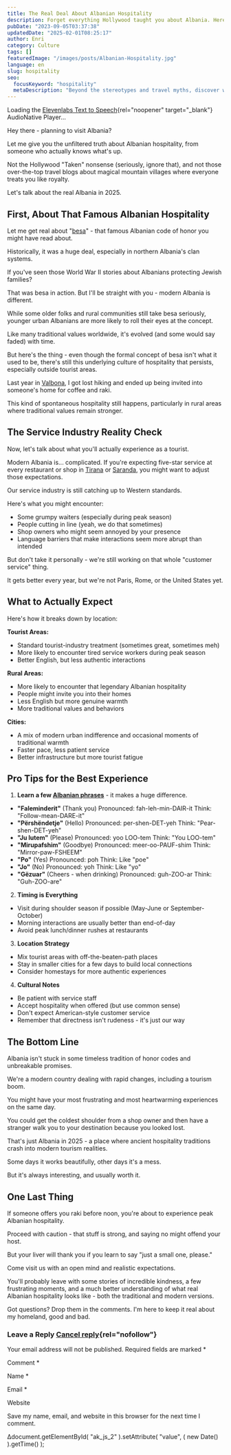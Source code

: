 ```yaml
---
title: The Real Deal About Albanian Hospitality
description: Forget everything Hollywood taught you about Albania. Here's the unvarnished truth about Albanian hospitality in 2025, from someone who actually lives it.
pubDate: "2023-09-05T03:37:38"
updatedDate: "2025-02-01T08:25:17"
author: Enri
category: Culture
tags: []
featuredImage: "/images/posts/Albanian-Hospitality.jpg"
language: en
slug: hospitality
seo:
  focusKeyword: "hospitality"
  metaDescription: "Beyond the stereotypes and travel myths, discover what Albanian hospitality means today - from mountain villages to city cafes. An honest guide by a local."
---
```


Loading the [Elevenlabs Text to Speech](https://elevenlabs.io/text-to-speech){rel="noopener" target="_blank"} AudioNative Player...

Hey there - planning to visit Albania?

Let me give you the unfiltered truth about Albanian hospitality, from someone who actually knows what's up.

Not the Hollywood "Taken" nonsense (seriously, ignore that), and not those over-the-top travel blogs about magical mountain villages where everyone treats you like royalty.

Let's talk about the real Albania in 2025.

## First, About That Famous Albanian Hospitality

Let me get real about "[besa](https://albaniavisit.com/besa-albanian-code-of-honor/)" - that famous Albanian code of honor you might have read about.

Historically, it was a huge deal, especially in northern Albania's clan systems.

If you've seen those World War II stories about Albanians protecting Jewish families?

That was besa in action. But I'll be straight with you - modern Albania is different.

While some older folks and rural communities still take besa seriously, younger urban Albanians are more likely to roll their eyes at the concept.

Like many traditional values worldwide, it's evolved (and some would say faded) with time.

But here's the thing - even though the formal concept of besa isn't what it used to be, there's still this underlying culture of hospitality that persists, especially outside tourist areas.

Last year in [Valbona](https://albaniavisit.com/destinations/valbona/), I got lost hiking and ended up being invited into someone's home for coffee and raki.

This kind of spontaneous hospitality still happens, particularly in rural areas where traditional values remain stronger.

## The Service Industry Reality Check

Now, let's talk about what you'll actually experience as a tourist.

Modern Albania is... complicated. If you're expecting five-star service at every restaurant or shop in [Tirana](https://albaniavisit.com/destinations/tirana/) or [Saranda](https://albaniavisit.com/accommodation/saranda/), you might want to adjust those expectations.

Our service industry is still catching up to Western standards.

Here's what you might encounter:

*   Some grumpy waiters (especially during peak season)
*   People cutting in line (yeah, we do that sometimes)
*   Shop owners who might seem annoyed by your presence
*   Language barriers that make interactions seem more abrupt than intended

But don't take it personally - we're still working on that whole "customer service" thing.

It gets better every year, but we're not Paris, Rome, or the United States yet.

## What to Actually Expect

Here's how it breaks down by location:

**Tourist Areas:**

*   Standard tourist-industry treatment (sometimes great, sometimes meh)
*   More likely to encounter tired service workers during peak season
*   Better English, but less authentic interactions

**Rural Areas:**

*   More likely to encounter that legendary Albanian hospitality
*   People might invite you into their homes
*   Less English but more genuine warmth
*   More traditional values and behaviors

**Cities:**

*   A mix of modern urban indifference and occasional moments of traditional warmth
*   Faster pace, less patient service
*   Better infrastructure but more tourist fatigue

## Pro Tips for the Best Experience

1.  **Learn a few [Albanian phrases](https://albaniavisit.com/travel-guide/albanian-words-phrases-for-tourists/)** - it makes a huge difference.

*   **"Faleminderit"** (Thank you) Pronounced: fah-leh-min-DAIR-it Think: "Follow-mean-DARE-it"
*   **"Përshëndetje"** (Hello) Pronounced: per-shen-DET-yeh Think: "Pear-shen-DET-yeh"
*   **"Ju lutem"** (Please) Pronounced: yoo LOO-tem Think: "You LOO-tem"
*   **"Mirupafshim"** (Goodbye) Pronounced: meer-oo-PAUF-shim Think: "Mirror-paw-FSHEEM"
*   **"Po"** (Yes) Pronounced: poh Think: Like "poe"
*   **"Jo"** (No) Pronounced: yoh Think: Like "yo"
*   **"Gëzuar"** (Cheers - when drinking) Pronounced: guh-ZOO-ar Think: "Guh-ZOO-are"

2.  **Timing is Everything**

*   Visit during shoulder season if possible (May-June or September-October)
*   Morning interactions are usually better than end-of-day
*   Avoid peak lunch/dinner rushes at restaurants

3.  **Location Strategy**

*   Mix tourist areas with off-the-beaten-path places
*   Stay in smaller cities for a few days to build local connections
*   Consider homestays for more authentic experiences

4.  **Cultural Notes**

*   Be patient with service staff
*   Accept hospitality when offered (but use common sense)
*   Don't expect American-style customer service
*   Remember that directness isn't rudeness - it's just our way

## The Bottom Line

Albania isn't stuck in some timeless tradition of honor codes and unbreakable promises.

We're a modern country dealing with rapid changes, including a tourism boom.

You might have your most frustrating and most heartwarming experiences on the same day.

You could get the coldest shoulder from a shop owner and then have a stranger walk you to your destination because you looked lost.

That's just Albania in 2025 - a place where ancient hospitality traditions crash into modern tourism realities.

Some days it works beautifully, other days it's a mess.

But it's always interesting, and usually worth it.

## One Last Thing

If someone offers you raki before noon, you're about to experience peak Albanian hospitality.

Proceed with caution - that stuff is strong, and saying no might offend your host.

But your liver will thank you if you learn to say "just a small one, please."

Come visit us with an open mind and realistic expectations.

You'll probably leave with some stories of incredible kindness, a few frustrating moments, and a much better understanding of what real Albanian hospitality looks like - both the traditional and modern versions.

Got questions? Drop them in the comments. I'm here to keep it real about my homeland, good and bad.

### Leave a Reply [Cancel reply](/graphql#respond){rel="nofollow"}

Your email address will not be published. Required fields are marked \*

Comment \*

Name \* 

Email \* 

Website 

 Save my name, email, and website in this browser for the next time I comment.

  

Δdocument.getElementById( "ak\_js\_2" ).setAttribute( "value", ( new Date() ).getTime() );

